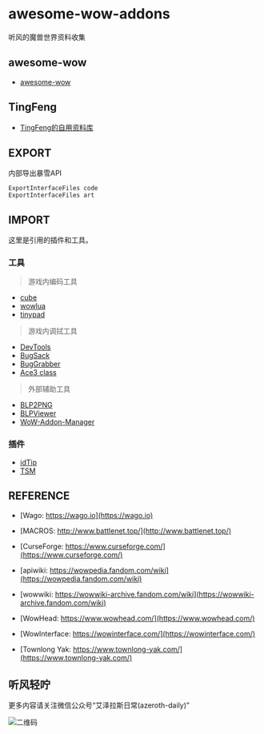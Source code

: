# awesome-wow-addons

听风的魔兽世界资料收集


## awesome-wow

- [awesome-wow](https://github.com/JuanjoSalvador/awesome-wow)
## TingFeng

- [TingFeng的自用资料库](https://github.com/usiege/TingFeng)

## EXPORT

内部导出暴雪API

```
ExportInterfaceFiles code 
ExportInterfaceFiles art
```

## IMPORT

这里是引用的插件和工具。

### 工具

> 游戏内编码工具

- [cube](./Cube)
- [wowlua](./WowLua)
- [tinypad](./TinyPad)

> 游戏内调拭工具

- [DevTools](./DevTools)
- [BugSack](./BugSack)
- [BugGrabber](./BugGrabber)
- [Ace3 class](https://wow.gamepedia.com/WelcomeHome_-_Your_first_Ace3_Addon)

> 外部辅助工具

- [BLP2PNG](https://www.wowinterface.com/downloads/info6127-BLP2PNG.html)
- [BLPViewer](https://www.wowinterface.com/downloads/info16700-BLPView.html)
- [WoW-Addon-Manager](https://github.com/Lund259/WoW-Addon-Manager)
### 插件

- [idTip](./idTip)
- [TSM](https://www.tradeskillmaster.com)

## REFERENCE

- [Wago: https://wago.io](https://wago.io)

- [MACROS: http://www.battlenet.top/](http://www.battlenet.top/)
- [CurseForge: https://www.curseforge.com/](https://www.curseforge.com/)

- [apiwiki: https://wowpedia.fandom.com/wiki](https://wowpedia.fandom.com/wiki)
- [wowwiki: https://wowwiki-archive.fandom.com/wiki](https://wowwiki-archive.fandom.com/wiki)

- [WowHead: https://www.wowhead.com/](https://www.wowhead.com/)
- [WowInterface: https://wowinterface.com/](https://wowinterface.com/)

- [Townlong Yak: https://www.townlong-yak.com/](https://www.townlong-yak.com/)

## 听风轻咛

更多内容请关注微信公众号“艾泽拉斯日常(azeroth-daily)”

![二维码](./wecode.png)
